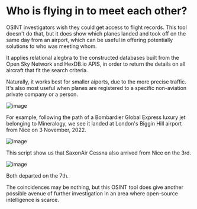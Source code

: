 # Who is flying in to meet each other?

OSINT investigators wish they could get access to flight records. This tool doesn't do that, but it does show which planes landed and took off on the same day from an airport, which can be useful in offering potentially solutions to who was meeting whom.

It applies relational alegbra to the constructed databases built from the Open Sky Network and HexDB.io APIS, in order to return the details on all aircraft that fit the search criteria.

Naturally, it works best for smaller aiports, due to the more precise traffic. It's also most useful when planes are registered to a specific non-aviation private company or a person.

![image](https://user-images.githubusercontent.com/69304112/213688746-c7d1a282-27f1-4a4a-9c5a-44b6f730070f.png)

For example, following the path of a Bombardier Global Express luxury jet belonging to Mineralogy, we see it landed at London's Biggin Hill airport from Nice on 3 November, 2022. 

![image](https://user-images.githubusercontent.com/69304112/213689931-8326bfa9-fd85-4500-8454-2864cc14c2ce.png)

This script show us that SaxonAir Cessna also arrived from Nice on the 3rd.

![image](https://user-images.githubusercontent.com/69304112/213689804-64cc197a-5bc8-43ff-a489-7dd34b177403.png)

Both departed on the 7th. 

The coincidences may be nothing, but this OSINT tool does give another possible avenue of further investigation in an area where open-source intelligence is scarce.
